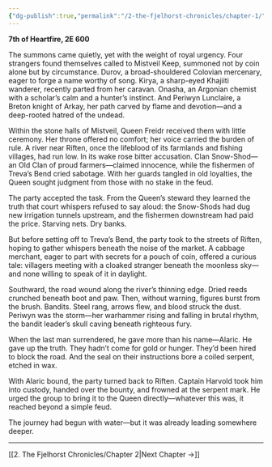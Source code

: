 ```yaml
---
{"dg-publish":true,"permalink":"/2-the-fjelhorst-chronicles/chapter-1/"}
---
```


**7th of Heartfire, 2E 600**

The summons came quietly, yet with the weight of royal urgency. Four strangers found themselves called to Mistveil Keep, summoned not by coin alone but by circumstance. Durov, a broad-shouldered Colovian mercenary, eager to forge a name worthy of song. Kirya, a sharp-eyed Khajiiti wanderer, recently parted from her caravan. Onasha, an Argonian chemist with a scholar’s calm and a hunter’s instinct. And Periwyn Lunclaire, a Breton knight of Arkay, her path carved by flame and devotion—and a deep-rooted hatred of the undead.

Within the stone halls of Mistveil, Queen Freidr received them with little ceremony. Her throne offered no comfort; her voice carried the burden of rule. A river near Riften, once the lifeblood of its farmlands and fishing villages, had run low. In its wake rose bitter accusation. Clan Snow-Shod—an Old Clan of proud farmers—claimed innocence, while the fishermen of Treva’s Bend cried sabotage. With her guards tangled in old loyalties, the Queen sought judgment from those with no stake in the feud.

The party accepted the task. From the Queen’s steward they learned the truth that court whispers refused to say aloud: the Snow-Shods had dug new irrigation tunnels upstream, and the fishermen downstream had paid the price. Starving nets. Dry banks.

But before setting off to Treva’s Bend, the party took to the streets of Riften, hoping to gather whispers beneath the noise of the market. A cabbage merchant, eager to part with secrets for a pouch of coin, offered a curious tale: villagers meeting with a cloaked stranger beneath the moonless sky—and none willing to speak of it in daylight.

Southward, the road wound along the river’s thinning edge. Dried reeds crunched beneath boot and paw. Then, without warning, figures burst from the brush. Bandits. Steel rang, arrows flew, and blood struck the dust. Periwyn was the storm—her warhammer rising and falling in brutal rhythm, the bandit leader’s skull caving beneath righteous fury.

When the last man surrendered, he gave more than his name—Alaric. He gave up the truth. They hadn’t come for gold or hunger. They’d been hired to block the road. And the seal on their instructions bore a coiled serpent, etched in wax.

With Alaric bound, the party turned back to Riften. Captain Harvold took him into custody, handed over the bounty, and frowned at the serpent mark. He urged the group to bring it to the Queen directly—whatever this was, it reached beyond a simple feud.

The journey had begun with water—but it was already leading somewhere deeper.

---

[[2. The Fjelhorst Chronicles/Chapter 2\|Next Chapter →]]